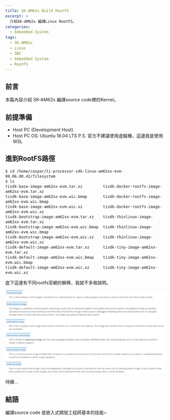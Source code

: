 ```yaml
---
title: SK-AM62x Build RootFS
excerpt: >
  介紹SK-AM62x 編譯Linux RootFS。
categories:
  - Embedded System
tags:
  - SK-AM62x
  - Linux
  - SBC
  - Embedded System
  - RootFS
---
```

## 前言
本篇內容介紹 SK-AM62x 編譯source code裡的Kernel。
## 前提準備
* Host PC (Development Host)
* Host PC OS: Ubuntu 18.04 LTS
P.S. 官方不建議使用虛擬機，這邊我是使用WSL

## 進到RootFS路徑
```console
$ cd /home/caspar/ti-processor-sdk-linux-am62xx-evm-08.06.00.42/filesystem
$ ls
tisdk-base-image-am62xx-evm.tar.xz         tisdk-docker-rootfs-image-am62xx-evm.tar.xz
tisdk-base-image-am62xx-evm.wic.bmap       tisdk-docker-rootfs-image-am62xx-evm.wic.bmap
tisdk-base-image-am62xx-evm.wic.xz         tisdk-docker-rootfs-image-am62xx-evm.wic.xz
tisdk-bootstrap-image-am62xx-evm.tar.xz    tisdk-thinlinux-image-am62xx-evm.tar.xz
tisdk-bootstrap-image-am62xx-evm.wic.bmap  tisdk-thinlinux-image-am62xx-evm.wic.bmap
tisdk-bootstrap-image-am62xx-evm.wic.xz    tisdk-thinlinux-image-am62xx-evm.wic.xz
tisdk-default-image-am62xx-evm.tar.xz      tisdk-tiny-image-am62xx-evm.tar.xz
tisdk-default-image-am62xx-evm.wic.bmap    tisdk-tiny-image-am62xx-evm.wic.bmap
tisdk-default-image-am62xx-evm.wic.xz      tisdk-tiny-image-am62xx-evm.wic.xz
```

底下這邊有不同rootfs官網的解釋，我就不多做說明。

![am62x_rootfs_diff](/assets/images/am62x_rootfs_diff.png)

待續...


## 結語
編譯source code 是嵌入式開發工程師基本的技能~